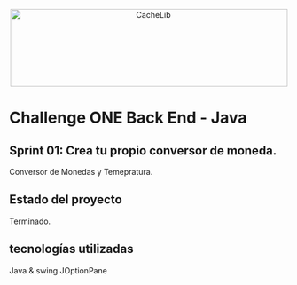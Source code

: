 
<p align ="center">
  <img width="500" height="140" alt="CacheLib" src="https://www.aluracursos.com/assets/img/challenges/oracle-one/logo_oracleAlura-es.1686744883.svg">
</p>

# Challenge ONE Back End - Java
## Sprint 01: Crea tu propio conversor de moneda.

Conversor de Monedas y Temepratura.

## Estado del proyecto
Terminado.

## tecnologías utilizadas
Java & swing JOptionPane

